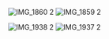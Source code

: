 
![IMG_1860 2](https://github.com/user-attachments/assets/6ab124a5-68a8-4ebe-82fb-795a97bc5a51)
![IMG_1859 2](https://github.com/user-attachments/assets/63db1f69-906b-4a84-bc2d-41ea92ec861a)

![IMG_1938 2](https://github.com/user-attachments/assets/2ec6441f-b41d-41ed-964e-ae061d7f59db)
![IMG_1937 2](https://github.com/user-attachments/assets/14695dae-2391-4888-a03f-94b85d9fe193)
